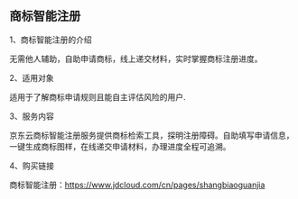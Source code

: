 ## 商标智能注册

1、商标智能注册的介绍

无需他人辅助，自助申请商标，线上递交材料，实时掌握商标注册进度。

2、适用对象

适用于了解商标申请规则且能自主评估风险的用户.

3、服务内容

京东云商标智能注册服务提供商标检索工具，探明注册障碍。自助填写申请信息，一键生成商标图样，在线递交申请材料，办理进度全程可追溯。

4、购买链接

商标智能注册：https://www.jdcloud.com/cn/pages/shangbiaoguanjia
